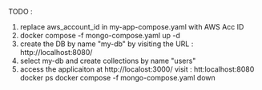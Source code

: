 TODO : 
1. replace aws_account_id in my-app-compose.yaml with AWS Acc ID
2. docker compose -f mongo-compose.yaml up -d
3. create the DB by name "my-db" by visiting the URL : http://localhost:8080/
4. select my-db and create collections by name "users"
5. access the applicaiton at http://localost:3000/
visit : htt:localhost:8080
docker ps
docker compose -f mongo-compose.yaml down
